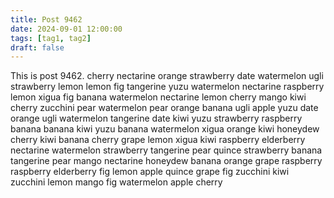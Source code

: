```yaml
---
title: Post 9462
date: 2024-09-01 12:00:00
tags: [tag1, tag2]
draft: false
---
```

This is post 9462.
cherry
nectarine
orange
strawberry
date
watermelon
ugli
strawberry
lemon
lemon
fig
tangerine
yuzu
watermelon
nectarine
raspberry
lemon
xigua
fig
banana
watermelon
nectarine
lemon
cherry
mango
kiwi
cherry
zucchini
pear
watermelon
pear
orange
banana
ugli
apple
yuzu
date
orange
ugli
watermelon
tangerine
date
kiwi
yuzu
strawberry
raspberry
banana
banana
kiwi
yuzu
banana
watermelon
xigua
orange
kiwi
honeydew
cherry
kiwi
banana
cherry
grape
lemon
xigua
kiwi
raspberry
elderberry
nectarine
watermelon
strawberry
tangerine
pear
quince
strawberry
banana
tangerine
pear
mango
nectarine
honeydew
banana
orange
grape
raspberry
raspberry
elderberry
fig
lemon
apple
quince
grape
fig
zucchini
kiwi
zucchini
lemon
mango
fig
watermelon
apple
cherry
